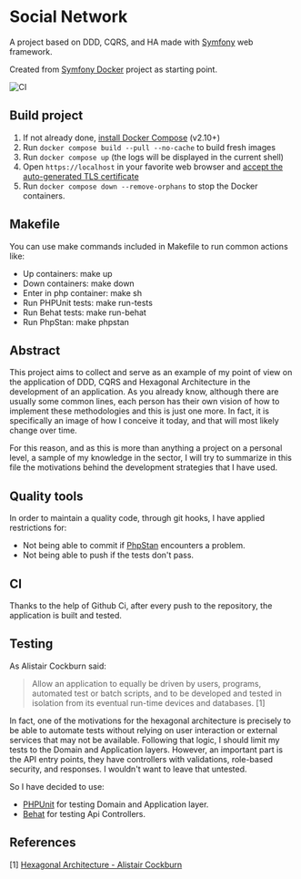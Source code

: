 # Social Network

A project based on DDD, CQRS, and HA made with [Symfony](https://symfony.com) web framework.

Created from [Symfony Docker](https://github.com/dunglas/symfony-docker) project as starting point.

![CI](https://github.com/lcavero/social-network/workflows/CI/badge.svg)

## Build project

1. If not already done, [install Docker Compose](https://docs.docker.com/compose/install/) (v2.10+)
2. Run `docker compose build --pull --no-cache` to build fresh images
3. Run `docker compose up` (the logs will be displayed in the current shell)
4. Open `https://localhost` in your favorite web browser and [accept the auto-generated TLS certificate](https://stackoverflow.com/a/15076602/1352334)
5. Run `docker compose down --remove-orphans` to stop the Docker containers.

## Makefile

You can use make commands included in Makefile to run common actions like:

- Up containers: make up
- Down containers: make down
- Enter in php container: make sh
- Run PHPUnit tests: make run-tests
- Run Behat tests: make run-behat
- Run PhpStan: make phpstan

## Abstract

This project aims to collect and serve as an example of my point of view on the application of DDD, CQRS and Hexagonal Architecture in the development of an application.
As you already know, although there are usually some common lines, each person has their own vision of how to implement these methodologies and this is just one more. In fact, it is specifically an image of how I conceive it today, and that will most likely change over time.


For this reason, and as this is more than anything a project on a personal level, a sample of my knowledge in the sector, I will try to summarize in this file the motivations behind the development strategies that I have used.

## Quality tools

In order to maintain a quality code, through git hooks, I have applied restrictions for:

- Not being able to commit if [PhpStan](https://phpstan.org/) encounters a problem.
- Not being able to push if the tests don't pass.

## CI

Thanks to the help of Github Ci, after every push to the repository, the application is built and tested.

## Testing

As Alistair Cockburn said: 

> Allow an application to equally be driven by users, programs, automated test or batch scripts, and to be developed and tested in isolation from its eventual run-time devices and databases. [1]

In fact, one of the motivations for the hexagonal architecture is precisely to be able to automate tests without relying on user interaction or external services that may not be available.
Following that logic, I should limit my tests to the Domain and Application layers. However, an important part is the API entry points, they have controllers with validations, role-based security, and responses. I wouldn't want to leave that untested. 

So I have decided to use:
- [PHPUnit](https://phpunit.de/) for testing Domain and Application layer.
- [Behat](https://docs.behat.org/en/latest/) for testing Api Controllers.






## References
[1] [Hexagonal Architecture - Alistair Cockburn](https://alistair.cockburn.us/hexagonal-architecture/)

